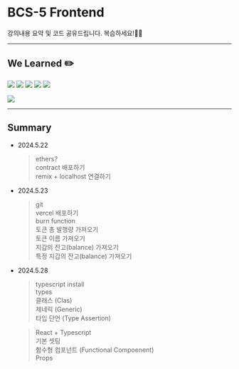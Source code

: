 # BCS-5 Frontend

강의내용 요약 및 코드 공유드립니다. 복습하세요!🧑‍💻

---

## We Learned ✏️

<img src="https://img.shields.io/badge/HTML5-E34F26?style=flat&logo=HTML5&logoColor=white"/> <img src="https://img.shields.io/badge/CSS3-1572B6?style=flat&logo=CSS3&logoColor=white"/> <img src="https://img.shields.io/badge/React-61DAFB?style=flat&logo=React&logoColor=white"/> <img src="https://img.shields.io/badge/Tailwind Css-06B6D4?style=flat&logo=Tailwind Css&logoColor=white"/> <img src="https://img.shields.io/badge/Typescript-3178C6?style=flat-square&logo=Typescript&logoColor=white"/>

<img src="https://img.shields.io/badge/solidity-2C4F7C?style=flat&logo=solidity&logoColor=white"/>

---

## Summary

- 2024.5.22

  > ethers?  
  > contract 배포하기  
  > remix + localhost 연결하기

- 2024.5.23

  > git  
  > vercel 배포하기  
  > burn function  
  > 토큰 총 발행량 가져오기  
  > 토큰 이름 가져오기  
  > 지갑의 잔고(balance) 가져오기  
  > 특정 지갑의 잔고(balance) 가져오기

- 2024.5.28

  > typescript install  
  > types  
  > 클래스 (Clas)  
  > 제네릭 (Generic)  
  > 타입 단언 (Type Assertion)

  > React + Typescript  
  > 기본 셋팅  
  > 함수형 컴포넌트 (Functional Compoenent)  
  > Props
